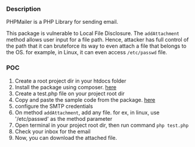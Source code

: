
### Description
PHPMailer is a PHP Library for sending email.

This package is vulnerable to Local File Disclosure. The `addAttachment` method allows user input for a file path. Hence, attacker has full control of the path that it can bruteforce its way to even attach a file that belongs to the OS. for example, in Linux, it can even access `/etc/passwd` file.

### POC
1. Create a root project dir in your htdocs folder
2. Install the package using composer. [here](https://github.com/PHPMailer/PHPMailer#installation--loading)
3. Create a test.php file on your project root dir
4. Copy and paste the sample code from the package. [here](https://github.com/PHPMailer/PHPMailer#a-simple-example)
5. configure the SMTP credentials
6. On method `addAttachment`, add any file. for ex, in linux, use '/etc/passwd' as the method parameter
7. Open terminal in your project root dir, then run command `php test.php`
8. Check your inbox for the email
9. Now, you can download the attached file.
